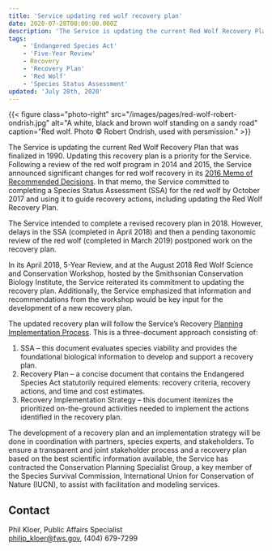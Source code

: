 ```yaml
---
title: 'Service updating red wolf recovery plan'
date: 2020-07-28T00:00:00.000Z
description: 'The Service is updating the current Red Wolf Recovery Plan that was finalized in 1990. Updating this recovery plan is a priority for the Service. Following a review of the red wolf program in 2014 and 2015, the Service announced significant changes for red wolf recovery in its 2016 Memo of Recommended Decisions.'
tags:
    - 'Endangered Species Act'
    - 'Five-Year Review'
    - Recovery
    - 'Recovery Plan'
    - 'Red Wolf'
    - 'Species Status Assessment'
updated: 'July 28th, 2020'
---
```


{{< figure class="photo-right" src="/images/pages/red-wolf-robert-ondrish.jpg" alt="A white, black and brown wolf standing on a sandy road" caption="Red wolf. Photo &copy; Robert Ondrish, used with persmission." >}}

The Service is updating the current Red Wolf Recovery Plan that was finalized in 1990. Updating this recovery plan is a priority for the Service. Following a review of the red wolf program in 2014 and 2015, the Service announced significant changes for red wolf recovery in its [2016 Memo of Recommended Decisions](/pdf/memo/recommended-decisions-in-response-to-red-wolf-recovery-program-evaluation.pdf). In that memo, the Service committed to completing a Species Status Assessment (SSA) for the red wolf by October 2017 and using it to guide recovery actions, including updating the Red Wolf Recovery Plan.

The Service intended to complete a revised recovery plan in 2018. However, delays in the SSA (completed in April 2018) and then a pending taxonomic review of the red wolf (completed in March 2019) postponed work on the recovery plan.

In its April 2018, 5-Year Review, and at the August 2018 Red Wolf Science and Conservation Workshop, hosted by the Smithsonian Conservation Biology Institute, the Service reiterated its commitment to updating the recovery plan. Additionally, the Service emphasized that information and recommendations from the workshop would be key input for the development of a new recovery plan.

The updated recovery plan will follow the Service’s Recovery [Planning Implementation Process](https://www.fws.gov/endangered/esa-library/pdf/RPI.pdf).  This is a three-document approach consisting of:

1. SSA – this document evaluates species viability and provides the foundational biological information to develop and support a recovery plan.
2. Recovery Plan – a concise document that contains the Endangered Species Act statutorily required elements: recovery criteria, recovery actions, and time and cost estimates.
3. Recovery Implementation Strategy – this document itemizes the prioritized on-the-ground activities needed to implement the actions identified in the recovery plan.

The development of a recovery plan and an implementation strategy will be done in coordination with partners, species experts, and stakeholders. To ensure a transparent and joint stakeholder process and a recovery plan based on the best scientific information available, the Service has contracted the Conservation Planning Specialist Group, a key member of the Species Survival Commission, International Union for Conservation of Nature (IUCN), to assist with facilitation and modeling services.

## Contact

Phil Kloer, Public Affairs Specialist  
[philip_kloer@fws.gov](mailto:philip_kloer@fws.gov), (404) 679-7299